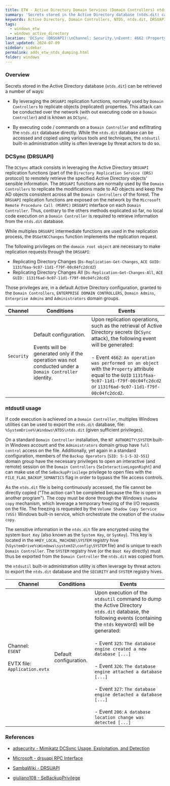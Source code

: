 ```yaml
---
title: ETW - Active Directory Domain Services (Domain Controllers) ntds.dit dumping
summary: 'Secrets stored in the Active Directory database (ntds.dit) can be retrieved a number of ways:\n\n- By leveraging the DRSUAPI replication functions, normally used by Domain Controllers to replicate objects (replicated) properties. This attack can be conducted over the network (with out executing code on a Domain Controller) and is known as "DCSync".\n\n - By executing code / commands on a Domain Controller and exfiltrating the ntds.dit database directly. While the ntds.dit database can be accessed and copied using various tools and techniques, the "ntdsutil" built-in administration utility is often leverage by threat actors to do so.'
keywords: Active Directory, Domain Controllers, NTDS, ntds.dit, DRSUAPI, DCSync, 4662, 1131f6aa-9c07-11d1-f79f-00c04fc2dcd, 1131f6ad-9c07-11d1-f79f-00c04fc2dcd2, ntdsutil, ESENT, 325, 326, 327, 206
tags:
  - windows_etw
  - windows_active_directory
location: 'DCSync (DRSUAPI):\nChannel: Security.\nEvent: 4662 (Property "1131f6aa-9c07-11d1-f79f-00c04fc2dcd" or "1131f6ad-9c07-11d1-f79f-00c04fc2dcd2").\n\n NTDS export using ntdsutil:\nChannel: ESENT (Application.evtx).\nEvents: 206, 325, 326, 327'
last_updated: 2024-07-09
sidebar: sidebar
permalink: adds_etw_ntds_dumping.html
folder: windows
---
```


### Overview

Secrets stored in the Active Directory database (`ntds.dit`) can be retrieved a
number of ways:

  - By leveraging the `DRSUAPI` replication functions, normally used by
    `Domain Controllers` to replicate objects (replicated) properties. This
    attack can be conducted over the network (with out executing code on a
    `Domain Controller`) and is known as `DCSync`.

  - By executing code / commands on a `Domain Controller` and exfiltrating
    the `ntds.dit` database directly. While the `ntds.dit` database can be
    accessed and copied using various tools and techniques, the `ntdsutil`
    built-in administration utility is often leverage by threat actors to
    do so.

### DCSync (DRSUAPI)

The `DCSync` attack consists in leveraging the Active Directory `DRSUAPI`
replication functions (part of the `Directory Replication Service (DRS)`
protocol) to remotely retrieve the specified Active Directory objects' sensible
information. The `DRSUAPI` functions are normally used by the
`Domain Controllers` to replicate the modifications made to AD objects and keep
the AD objects consistent across all the `Domain Controllers` of the forest.
The `DRSUAPI` replication functions are exposed on the network by the
`Microsoft Remote Procedure Call (MSRPC)` `DRSUAPI` interface on each `Domain
Controller`. Thus, contrary to the others methods explicated so far, no local
code execution on a `Domain Controller` is required to retrieve information
from the `ntds.dit` database.

While multiples `DRSUAPI` intermediate functions are used in the replication
process, the `DSGetNCChanges` function implements the replication request.

The following privileges on the `domain root object` are necessary to make
replication requests through the `DRSUAPI`:
  - Replicating Directory Changes (`Ds-Replication-Get-Changes`,
    `ACE GUID: 1131f6aa-9c07-11d1-f79f-00c04fc2dcd2`)
  - Replicating Directory Changes All (`Ds-Replication-Get-Changes-All`,
    `ACE GUID: 1131f6ad-9c07-11d1-f79f-00c04fc2dcd2`)

Those privileges are, in a default Active Directory configuration, granted to
the `Domain Controllers`, `ENTERPRISE DOMAIN CONTROLLERS`, `Domain Admins`,
`Enterprise Admins` and `Administrators` domain groups.

| Channel | Conditions | Events |
|---------|------------|--------|
| `Security` | Default configuration. <br><br> Events will be generated only if the operation was not conducted under a `Domain Controller` identity. | Upon replication operations, such as the retrieval of Active Directory secrets (`DCSync` attack), the following event will be generated: <br><br> - Event `4662`: `An operation was performed on an object` with the `Property` attribute equal to the `GUID` `1131f6aa-9c07-11d1-f79f-00c04fc2dcd2` or `1131f6ad-9c07-11d1-f79f-00c04fc2dcd2`. |

### ntdsutil usage

If code execution is achieved on a `Domain Controller`, multiples Windows
utilities can be used to export the `ntds.dit` database, file:
`%SystemDrive%\Windows\NTDS\ntds.dit` (given sufficient privileges).

On a standard `Domain Controller` installation, the `NT AUTHORITY\SYSTEM`
built-in Windows account and the `Administrators` domain group have
`full control` access on the file. Additionally, yet again in a standard
configuration, members of the `Backup Operators` (`SID: S-1-5-32-551`) domain
group have the necessary privileges to open an interactive (and remote) session
on the `Domain Controllers` (`SeInteractiveLogonRight`) and can make use of the
`SeBackupPrivilege` privilege to open files with the
`FILE_FLAG_BACKUP_SEMANTICS` flag in order to bypass the file access
controls.

As the `ntds.dit` file is being continuously accessed, the file cannot be
directly copied ("The action can't be completed because the file is open in
another program"). The copy must be done through the Windows `shadow copy`
mechanism, which leverage a temporary freezing of the I/O requests on the
file. The freezing is requested by the `Volume Shadow Copy Service (VSS)`
Windows built-in service, which orchestrate the creation of the `shadow copy`.

The sensitive information in the `ntds.dit` file are encrypted using the system
`Boot Key` (also known as the `System Key`, or `SysKey`). This key is located
in the `HKEY_LOCAL_MACHINE\SYSTEM` registry hive
(`%SystemDrive%\Windows\system32\config\SYSTEM` file) and is unique to each
`Domain Controller`. The `SYSTEM` registry hive (or the `Boot Key` directly)
must thus be exported from the `Domain Controller` the `ntds.dit` was copied
from.

the `ntdsutil` built-in administration utility is often leverage by threat
actors to export the `ntds.dit` database and the `SECURITY` and `SYSTEM`
registry hives.

| Channel | Conditions | Events |
|---------|------------|--------|
| Channel: <br> `ESENT` <br><br> EVTX file: <br> `Application.evtx` | Default configuration. | Upon execution of the `ntdsutil` command to dump the Active Directory `ntds.dit` database, the following events (containing the `ntds` keyword) will be generated: <br><br> - Event `325`: `The database engine created a new database [...]` <br><br> - Event `326`: `The database engine attached a database [...]` <br><br> - Event `327`: `The database engine detached a database [...]` <br><br> - Event `206`: `A database location change was detected [...]` |

### References

  - [adsecurity - Mimikatz DCSync Usage, Exploitation, and Detection](https://adsecurity.org/?p=1729)

  - [Microsoft - drsuapi RPC Interface](https://learn.microsoft.com/en-us/openspecs/windows_protocols/ms-drsr/58f33216-d9f1-43bf-a183-87e3c899c410)

  - [SambaWiki - DRSUAPI](https://wiki.samba.org/index.php/DRSUAPI)

  - [giuliano108 - SeBackupPrivilege](https://github.com/giuliano108/SeBackupPrivilege/blob/master/README.md)
